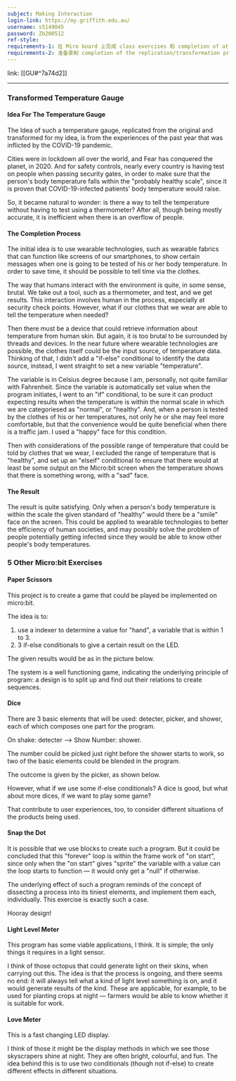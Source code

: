 ```yaml
---
subject: Making Interaction
login-link: https://my.griffith.edu.au/
username: s5149045
password: Zb200512
ref-style: 
requirements-1: 在 Miro board 上完成 class exercises 和 completion of at least 5 extra Micro:bit experiments
requirements-2: 准备录制 completion of the replication/transformation project 的视频需要的内容
---
```

link: [[GU#^7a74d2]]

---

### Transformed Temperature Gauge

#### Idea For The Temperature Gauge

The Idea of such a temperature gauge, replicated from the original and transformed for my idea, is from the experiences of the past year that was inflicted by the COVID-19 pandemic.

Cities were in lockdown all over the world, and Fear has conquered the planet, in 2020. And for safety controls, nearly every country is having test on people when passing security gates, in order to make sure that the person's body temperature falls within the "probably healthy scale", since it is proven that COVID-19-infected patients' body temperature would raise.

So, it became natural to wonder: is there a way to tell the temperature without having to test using a thermometer? After all, though being mostly accurate, it is inefficient when there is an overflow of people.

#### The Completion Process

The initial idea is to use wearable technologies, such as wearable fabrics that can function like screens of our smartphones, to show certain messages when one is going to be tested of his or her body temperature. In order to save time, it should be possible to tell time via the clothes.

The way that humans interact with the environment is quite, in some sense, brutal. We take out a tool, such as a thermometer, and test, and we get results. This interaction involves human in the process, especially at security check points. However, what if our clothes that we wear are able to tell the temperature when needed?

Then there must be a device that could retrieve information about temperature from human skin. But again, it is too brutal to be surrounded by threads and devices. In the near future where wearable technologies are possible, the clothes itself could be the input source, of temperature data. Thinking of that, I didn't add a "if-else" conditional to identify the data source, instead, I went straight to set a new variable "temperature".

The variable is in Celsius degree because I am, personally, not quite familiar with Fahrenheit. Since the variable is automatically set value when the program initiates, I went to an "if" conditional, to be sure it can product expecting results when the temperature is within the normal scale in which we are categoriesed as "normal", or "healthy". And, when a person is tested by the clothes of his or her temperatures, not only he or she may feel more comfortable, but that the convenience would be quite beneficial when there is a traffic jam. I used a "happy" face for this condition.

Then with considerations of the possible range of temperature that could be told by clothes that we wear, I excluded the range of temperature that is "healthy", and set up an "elseif" conditional to ensure that there would at least be some output on the Micro:bit screen when the temperature shows that there is something wrong, with a "sad" face.

#### The Result

The result is quite satisfying. Only when a person's body temperature is within the scale the given standard of "healthy" would there be a "smile" face on the screen. This could be applied to wearable technologies to better the efficiency of human societies, and may possibly solve the problem of people potentially getting infected since they would be able to know other people's body temperatures.


### 5 Other Micro:bit Exercises

#### Paper Scissors
This project is to create a game that could be played be implemented on micro:bit.

The idea is to:

1.  use a indexer to determine a value for "hand", a variable that is within 1 to 3.
2.  3 if-else conditionals to give a certain result on the LED.

The given results would be as in the picture below.

The system is a well functioning game, indicating the underlying principle of program: a design is to split up and find out their relations to create sequences.

#### Dice

There are 3 basic elements that will be used: detecter, picker, and shower, each of which composes one part for the program.

On shake: detecter —> Show Number: shower.

The number could be picked just right before the shower starts to work, so two of the basic elements could be blended in the program.

The outcome is given by the picker, as shown below.

However, what if we use some if-else conditionals? A dice is good, but what about more dices, if we want to play some game?

That contribute to user experiences, too, to consider different situations of the products being used.

#### Snap the Dot

It is possible that we use blocks to create such a program. But it could be concluded that this "forever" loop is within the frame work of "on start", since only when the "on start" gives "sprite" the variable with a value can the loop starts to function — it would only get a "null" if otherwise.

The underlying effect of such a program reminds of the concept of dissecting a process into its tiniest elements, and implement them each, individually. This exercise is exactly such a case.

Hooray design!

#### Light Level Meter
This program has some viable applications, I think. It is simple; the only things it requires in a light sensor.

I think of those octopus that could generate light on their skins, when carrying out this. The idea is that the process is ongoing, and there seems no end: it will always tell what a kind of light level something is on, and it would generate results of the kind. These are applicable, for example, to be used for planting crops at night — farmers would be able to know whether it is suitable for work.

#### Love Meter

This is a fast changing LED display.

I think of those it might be the display methods in which we see those skyscrapers shine at night. They are often bright, colourful, and fun. The idea behind this is to use two conditionals (though not if-else) to create different effects in different situations.